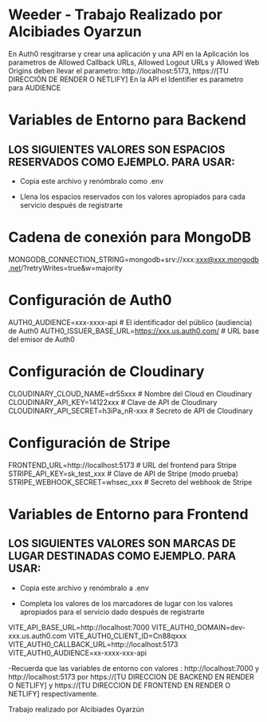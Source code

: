 # Weeder - Trabajo Realizado por Alcibiades Oyarzun

En Auth0 resgitrarse y crear una aplicación y una API
en la Aplicación los parametros de Allowed Callback URLs, Allowed Logout URLs y Allowed Web Origins deben llevar el parametro: http://localhost:5173, https://[TU DIRECCIÓN DE RENDER O NETLIFY]
En la API el Identifier es parametro para AUDIENCE

# Variables de Entorno para Backend

## LOS SIGUIENTES VALORES SON ESPACIOS RESERVADOS COMO EJEMPLO. PARA USAR:

- Copia este archivo y renómbralo como .env

- Llena los espacios reservados con los valores apropiados para cada servicio después de registrarte

# Cadena de conexión para MongoDB

MONGODB_CONNECTION_STRING=mongodb+srv://xxx:xxx@xxx.mongodb.net/?retryWrites=true&w=majority

# Configuración de Auth0

AUTH0_AUDIENCE=xxx-xxxx-api # El identificador del público (audiencia) de Auth0
AUTH0_ISSUER_BASE_URL=https://xxx.us.auth0.com/ # URL base del emisor de Auth0

# Configuración de Cloudinary

CLOUDINARY_CLOUD_NAME=dr55xxx # Nombre del Cloud en Cloudinary
CLOUDINARY_API_KEY=14122xxx # Clave de API de Cloudinary
CLOUDINARY_API_SECRET=h3iPa_nR-xxx # Secreto de API de Cloudinary

# Configuración de Stripe

FRONTEND_URL=http://localhost:5173 # URL del frontend para Stripe
STRIPE_API_KEY=sk_test_xxx # Clave de API de Stripe (modo prueba)
STRIPE_WEBHOOK_SECRET=whsec_xxx # Secreto del webhook de Stripe

# Variables de Entorno para Frontend

## LOS SIGUIENTES VALORES SON MARCAS DE LUGAR DESTINADAS COMO EJEMPLO. PARA USAR:

- Copia este archivo y renómbralo a .env

- Completa los valores de los marcadores de lugar con los valores apropiados para el servicio dado después de registrarte

VITE_API_BASE_URL=http://localhost:7000
VITE_AUTH0_DOMAIN=dev-xxx.us.auth0.com
VITE_AUTH0_CLIENT_ID=Cn88qxxx
VITE_AUTH0_CALLBACK_URL=http://localhost:5173
VITE_AUTH0_AUDIENCE=xx-xxxx-xxx-api

-Recuerda que las variables de entorno con valores : http://localhost:7000 y http://localhost:5173 por https://[TU DIRECCION DE BACKEND EN RENDER O NETLIFY] y https://[TU DIRECCION DE FRONTEND EN RENDER O NETLIFY] respectivamente.

Trabajo realizado por Alcibiades Oyarzún
